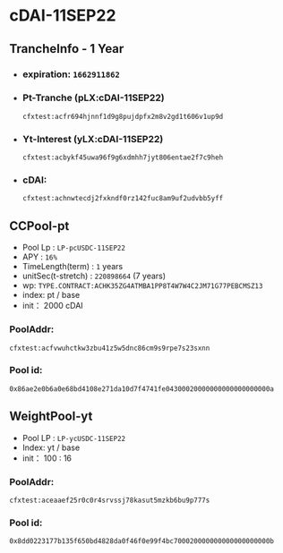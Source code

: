 # cDAI-11SEP22

## TrancheInfo - 1 Year
* ### expiration: `1662911862`   
* ### Pt-Tranche (pLX:cDAI-11SEP22)
  ```
  cfxtest:acfr694hjnnf1d9g8pujdpfx2m8v2gd1t606v1up9d
  ```
* ### Yt-Interest (yLX:cDAI-11SEP22)
  ```
  cfxtest:acbykf45uwa96f9g6xdmhh7jyt806entae2f7c9heh
  ```
* ### cDAI: 
  ```
  cfxtest:achnwtecdj2fxkndf0rz142fuc8am9uf2udvbb5yff
  ``` 

## CCPool-pt
* Pool Lp : `LP-pcUSDC-11SEP22`
* APY : `16%`
* TimeLength(term) : `1` years
* unitSec(t-stretch) : `220898664` (7 years)
* wp: `TYPE.CONTRACT:ACHK35ZG4ATMBA1PP8T4W7W4C2JM71G77PEBCMSZ13`
* index: pt / base
* init： 2000 cDAI
### PoolAddr:
```
cfxtest:acfvwuhctkw3zbu41z5w5dnc86cm9s9rpe7s23sxnn
```
### Pool id: 
```
0x86ae2e0b6a0e68bd4108e271da10d7f4741fe04300020000000000000000000a
```


## WeightPool-yt
* Pool LP : `LP-ycUSDC-11SEP22`
* Index: yt / base
* init： 100 : 16

### PoolAddr: 
```
cfxtest:aceaaef25r0c0r4srvssj78kasut5mzkb6bu9p777s
```
### Pool id:
```
0x8dd0223177b135f650bd4828da0f46f0e99f4bc700020000000000000000000b
```




